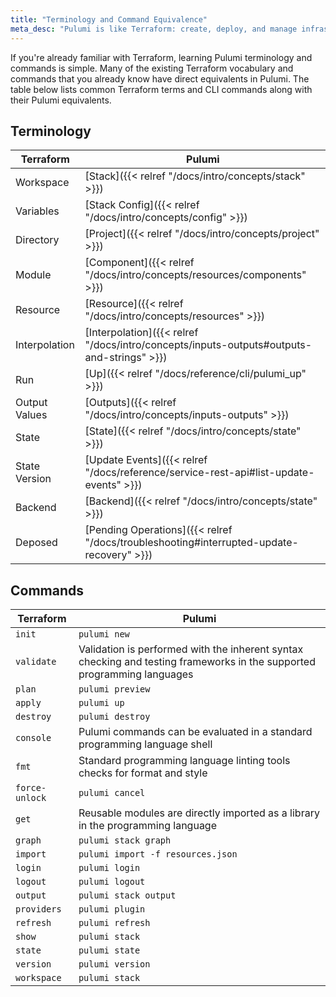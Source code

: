 ```yaml
---
title: "Terminology and Command Equivalence"
meta_desc: "Pulumi is like Terraform: create, deploy, and manage infrastructure as code on any cloud. But unlike Terraform you can use familiar languages and tools."
---
```


<style>
    main table {
        font-size: 0.94em;
        width: 100%;
    }

    main table th:first-child,
    main table td:first-child {
        width: 33%;
    }
</style>

If you're already familiar with Terraform, learning Pulumi terminology and commands is simple. Many of the existing Terraform vocabulary and commands that you already know have direct equivalents in Pulumi. The table below lists common Terraform terms and CLI commands along with their Pulumi equivalents.

## Terminology

| Terraform | Pulumi |
| --------- | ------ |
| Workspace | [Stack]({{< relref "/docs/intro/concepts/stack" >}}) |
| Variables | [Stack Config]({{< relref "/docs/intro/concepts/config" >}}) |
| Directory | [Project]({{< relref "/docs/intro/concepts/project" >}}) |
| Module | [Component]({{< relref "/docs/intro/concepts/resources/components" >}}) |
| Resource | [Resource]({{< relref "/docs/intro/concepts/resources" >}}) |
| Interpolation | [Interpolation]({{< relref "/docs/intro/concepts/inputs-outputs#outputs-and-strings" >}}) |
| Run | [Up]({{< relref "/docs/reference/cli/pulumi_up" >}}) |
| Output Values | [Outputs]({{< relref "/docs/intro/concepts/inputs-outputs" >}}) |
| State | [State]({{< relref "/docs/intro/concepts/state" >}}) |
| State Version | [Update Events]({{< relref "/docs/reference/service-rest-api#list-update-events" >}}) |
| Backend | [Backend]({{< relref "/docs/intro/concepts/state" >}}) |
| Deposed | [Pending Operations]({{< relref "/docs/troubleshooting#interrupted-update-recovery" >}}) |

## Commands

| Terraform | Pulumi |
| --------- | ------ |
| `init` | `pulumi new` |
| `validate` | Validation is performed with the inherent syntax checking and testing frameworks in the supported programming languages |
| `plan` | `pulumi preview` |
| `apply` | `pulumi up` |
| `destroy` | `pulumi destroy` |
| `console` | Pulumi commands can be evaluated in a standard programming language shell |
| `fmt` | Standard programming language linting tools checks for format and style |
| `force-unlock` | `pulumi cancel` |
| `get` | Reusable modules are directly imported as a library in the programming language |
| `graph` | `pulumi stack graph` |
| `import` | `pulumi import -f resources.json` |
| `login` | `pulumi login` |
| `logout` | `pulumi logout` |
| `output` | `pulumi stack output` |
| `providers` | `pulumi plugin` |
| `refresh` | `pulumi refresh` |
| `show` | `pulumi stack` |
| `state` | `pulumi state` |
| `version` | `pulumi version` |
| `workspace` | `pulumi stack` |
